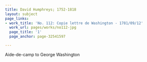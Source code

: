```yaml
---
title: David Humphreys; 1752-1818
layout: subject
page_links:
- work_title: 'No. 112: Copie lettre de Washington - 1781/09/12'
  work_url: pages/works/no112-jpg
  page_title: '1'
  page_anchor: page-32541597

---
```

<p>Aide-de-camp to George Washington</p>